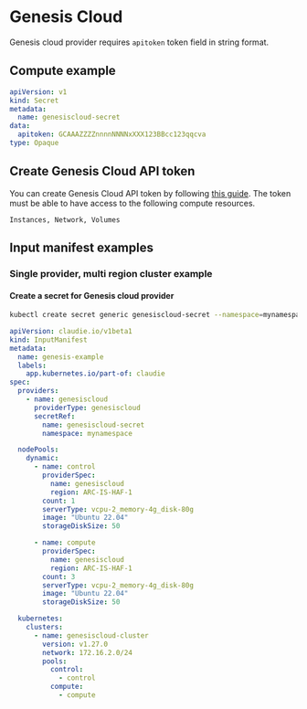 # Genesis Cloud
Genesis cloud provider requires `apitoken` token field in string format.

## Compute example
```yaml
apiVersion: v1
kind: Secret
metadata:
  name: genesiscloud-secret
data:
  apitoken: GCAAAZZZZnnnnNNNNxXXX123BBcc123qqcva
type: Opaque
```

## Create Genesis Cloud API token
You can create Genesis Cloud API token by following [this guide](https://support.genesiscloud.com/support/solutions/articles/47001126146-how-to-generate-an-api-token-). The token must be able to have access to the following compute resources.

```
Instances, Network, Volumes
```

## Input manifest examples

### Single provider, multi region cluster example

#### Create a secret for Genesis cloud provider
```bash
kubectl create secret generic genesiscloud-secret --namespace=mynamespace --from-literal=apitoken='GCAAAZZZZnnnnNNNNxXXX123BBcc123qqcva'
```

```yaml
apiVersion: claudie.io/v1beta1
kind: InputManifest
metadata:
  name: genesis-example
  labels:
    app.kubernetes.io/part-of: claudie
spec:
  providers:
    - name: genesiscloud
      providerType: genesiscloud
      secretRef:
        name: genesiscloud-secret
        namespace: mynamespace

  nodePools:
    dynamic:
      - name: control
        providerSpec:
          name: genesiscloud
          region: ARC-IS-HAF-1
        count: 1
        serverType: vcpu-2_memory-4g_disk-80g
        image: "Ubuntu 22.04"
        storageDiskSize: 50

      - name: compute
        providerSpec:
          name: genesiscloud
          region: ARC-IS-HAF-1
        count: 3
        serverType: vcpu-2_memory-4g_disk-80g
        image: "Ubuntu 22.04"
        storageDiskSize: 50

  kubernetes:
    clusters:
      - name: genesiscloud-cluster
        version: v1.27.0
        network: 172.16.2.0/24
        pools:
          control:
            - control
          compute:
            - compute
```

